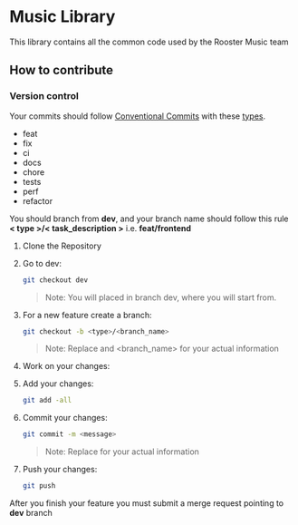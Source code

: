 # Music Library

This library contains all the common code used by the Rooster Music team

## How to contribute

### Version control

Your commits should follow [Conventional Commits](https://www.conventionalcommits.org/en/v1.0.0/) with these [types](https://github.com/angular/angular/blob/22b96b9/CONTRIBUTING.md#type).

- feat
- fix
- ci
- docs
- chore
- tests
- perf
- refactor

You should branch from **dev**, and your branch name should follow this rule **< type >/< task_description >** i.e. **feat/frontend**



1. Clone the Repository
2. Go to dev:
   ```bash
   git checkout dev
   ```
   > Note: You will placed in branch dev, where you will start from.

2. For a new feature create a branch:
   ```bash
   git checkout -b <type>/<branch_name>
   ```
   > Note: Replace <type> and <branch_name> for your actual information

3. Work on your changes:
4. Add your changes:
   ```bash
   git add -all
   ```
5. Commit your changes:
   ```bash
   git commit -m <message>
   ```
   > Note: Replace <message> for your actual information
6. Push your changes:
   ```bash
   git push
   ```
   
After you finish your feature you must submit a merge request pointing to **dev** branch
